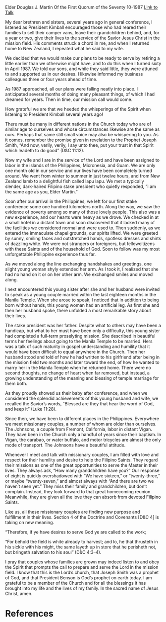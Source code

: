 Elder Douglas J. Martin
Of the First Quorum of the Seventy
10-1987
[Link to Talk](https://www.churchofjesuschrist.org/study/general-conference/1987/10/in-the-service-of-the-lord?lang=eng)

My dear brethren and sisters, several years ago in general conference, I listened as President Kimball encouraged those who had reared their families to sell their camper vans, leave their grandchildren behind, and, for a year or two, give their lives to the service of the Savior Jesus Christ in the mission field. His comments struck a chord in me, and when I returned home to New Zealand, I repeated what he said to my wife.

We decided that we would make our plans to be ready to serve by retiring a little earlier than we otherwise might have, and to do this when I turned sixty in April 1987. We told our sons, and while they said little, they were attuned to and supported us in our desires. I likewise informed my business colleagues three or four years ahead of time.

As 1987 approached, all our plans were falling neatly into place. I anticipated several months of doing many pleasant things, of which I had dreamed for years. Then in time, our mission call would come.

How grateful we are that we heeded the whisperings of the Spirit when listening to President Kimball several years ago!

There must be many in different nations in the Church today who are of similar age to ourselves and whose circumstances likewise are the same as ours. Perhaps that same still small voice may also be whispering to you. As it comes, remember the promise given in revelation to the Prophet Joseph Smith, “And now, verily, verily, I say unto thee, put your trust in that Spirit which leadeth to do good” (D&C 11:12).

Now my wife and I are in the service of the Lord and have been assigned to labor in the islands of the Philippines, Micronesia, and Guam. We are only one month old in our service and our lives have been completely turned around. We went from winter to summer in just twelve hours, and from New Zealand lamb to a delightful fish called lapu lapu. We met a typically slender, dark-haired Filipino stake president who quietly responded, “I am the same age as you, Elder Martin.”

Soon after our arrival in the Philippines, we left for our first stake conference some one hundred kilometers north. Along the way, we saw the evidence of poverty among so many of those lovely people. This also was a new experience, and our hearts were heavy as we drove. We checked in at a small hotel in a distant town and soon discovered that it lacked many of the facilities we considered normal and were used to. Then suddenly, as we entered the immaculate chapel grounds, our spirits lifted. We were greeted by sunny, smiling faces and outstretched hands, spotless dresses and shirts of dazzling white. We were not strangers or foreigners, but fellowcitizens with these Saints and of the household of God. Soon to follow was my most unforgettable Philippine experience thus far.

As we moved along the line exchanging handshakes and greetings, one slight young woman shyly extended her arm. As I took it, I realized that she had no hand on it or on her other arm. We exchanged smiles and moved along.

I next encountered this young sister after she and her husband were invited to speak as a young couple married within the last eighteen months in the Manila Temple. When she arose to speak, I noticed that in addition to being born without hands, this young woman had an artificial leg. As first she and then her husband spoke, there unfolded a most remarkable story about their lives.

The stake president was her father. Despite what to others may have been a handicap, but what to her must have been only a difficulty, this young sister had completed a full-term proselyting mission. She described in beautiful terms her feelings about going to the Manila Temple to be married. Hers was a talk of such maturity in gospel understanding and humility that it would have been difficult to equal anywhere in the Church. Then her husband stood and told of how he had written to his girlfriend after being in the mission field two months and later toward the end, of how he wanted to marry her in the Manila Temple when he returned home. There were no second thoughts, no change of heart when far removed, but instead, a growing understanding of the meaning and blessing of temple marriage for them both.

As they proudly showed us their baby after conference, and when we considered the splendid achievements of this young husband and wife, we recalled the Savior’s words, “Blessed are they that hear the word of God, and keep it” (Luke 11:28).

Since then, we have been to different places in the Philippines. Everywhere we meet missionary couples, a number of whom are older than ourselves. The Johnsons, a couple from Fremont, California, labor in distant Vigan. They have been in the Church only a handful of years since their baptism. In Vigan, the carabao, or water buffalo, and motor tricycles are almost the only mode of transport. The Johnsons have a beautiful attitude.

Whenever I meet and talk with missionary couples, I am filled with love and respect for their humility and desire to help the Filipino Saints. They regard their missions as one of the great opportunities to serve the Master in their lives. They always ask, “How many grandchildren have you?” Our response of eight is quickly overshadowed with “We have sixteen,” or “twenty-three,” or maybe “twenty-seven,” and almost always with “And there are two we haven’t seen yet.” They miss their family and grandchildren, but don’t complain. Instead, they look forward to that great homecoming reunion. Meanwhile, they are given all the love they can absorb from devoted Filipino Saints.

Like us, all these missionary couples are finding new purpose and fulfillment in their lives. Section 4 of the Doctrine and Covenants [D&C 4] is taking on new meaning.

“Therefore, if ye have desires to serve God ye are called to the work;

“For behold the field is white already to harvest; and lo, he that thrusteth in his sickle with his might, the same layeth up in store that he perisheth not, but bringeth salvation to his soul” (D&C 4:3–4).

I pray that couples whose families are grown may indeed listen to and obey the Spirit that prompts the call to prepare and serve the Lord in the mission field. I know that this is the Lord’s church, that Joseph Smith was a prophet of God, and that President Benson is God’s prophet on earth today. I am grateful to be a member of the Church and for all the blessings it has brought into my life and the lives of my family. In the sacred name of Jesus Christ, amen.

# References
